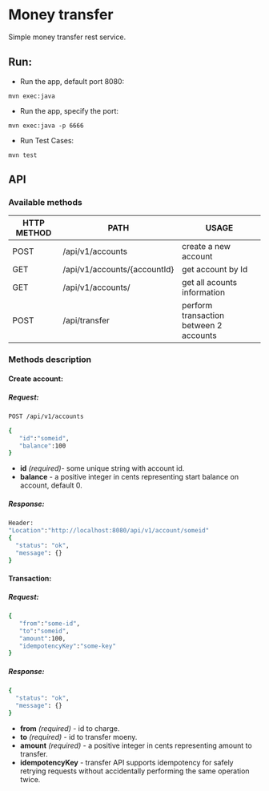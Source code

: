 # Money transfer

Simple money transfer rest service.

## Run:
- Run the app, default port 8080:
```
mvn exec:java
```

- Run the app, specify the port:
```
mvn exec:java -p 6666
```

- Run Test Cases:
```
mvn test
```

## API

### Available methods

| HTTP METHOD | PATH | USAGE |
| -----------| ------ | ------ |
| POST | /api/v1/accounts | create a new account
| GET | /api/v1/accounts/{accountId} | get account by Id | 
| GET | /api/v1/accounts/ | get all acounts information | 
| POST | /api/transfer | perform transaction between 2 accounts | 

### Methods description
#### Create account:
##### Request: 
```sh
POST /api/v1/accounts
```
```sh
{  
   "id":"someid",
   "balance":100
} 
```

- **id** _(required)_- some unique string with account id.
- **balance** - a positive integer in cents representing start balance on account, default 0.

##### Response:
```sh
Header:
"Location":"http://localhost:8080/api/v1/account/someid"
{
  "status": "ok",
  "message": {}
}
```

#### Transaction:
##### Request:
```sh
{  
   "from":"some-id",
   "to":"someid",
   "amount":100,
   "idempotencyKey":"some-key"
}
```

##### Response:
```sh
{
  "status": "ok",
  "message": {}
}
```

- **from** _(required)_ - id to charge.
- **to** _(required)_ - id to transfer moeny.
- **amount** _(required)_ - a positive integer in cents representing amount to transfer.
- **idempotencyKey** - transfer API supports idempotency for safely retrying requests without accidentally performing the same operation twice.